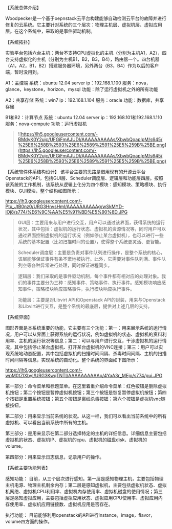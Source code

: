 【系统总体介绍】

Woodpecker是一个基于oepnstack云平台构建能够自动检测云平台的故障并进行修复的云系统。它主要针对系统的三个层次：物理主机层、虚拟机层、虚拟应用层。在这个系统中，采取的是事件驱动机制。

【系统拓扑】

实验平台包括六台主机：两台不支持CPU虚拟化的主机（分别为主机A1，A2），四台支持虚拟化的主机（分别为主机B1，B2，B3，B4），路由器一个。四台机器（A1，A2，B1，B2）搭建服务器环境，另外两台（B3，B4）作为以后的客户端，暂时没用到。

A1：主控端
系统：ubuntu 12.04 server
ip：192.168.1.100
服务：nova，glance，keystone，horizon，mysql
功能：除了运行虚拟机之外的所有功能

A2：共享存储
系统：win7
ip：192.168.1.104
服务：oracle
功能：数据库，共享存储

B1和B2：计算节点
系统：ubuntu 12.04 server
ip：192.168.101和192.168.1.110
服务：nova-compute
功能：运行虚拟机
> ![https://lh5.googleusercontent.com/-BMdyK0Y2ujc/UFGiFmAJUDI/AAAAAAAAAAs/XbwbQoapIpM/s645/%25E6%258B%2593%25E6%2589%2591%25E5%259B%25BE.png](https://lh5.googleusercontent.com/-BMdyK0Y2ujc/UFGiFmAJUDI/AAAAAAAAAAs/XbwbQoapIpM/s645/%25E6%258B%2593%25E6%2589%2591%25E5%259B%25BE.png)


【系统软件体系结构设计】
该平台主要的思路是借用现有的开源云平台Openstack的API，包括GUI层、Scheduler调度层、逻辑层和功能层四层。按照该系统的工作机制，该系统从逻辑上化分为四个模块：感知模块、策略模块、执行模块、GUI模块，整个结构如图所示：

https://lh3.googleusercontent.com/-Ptu_JtB0nz0/URG3HnvsHmI/AAAAAAAAAAg/wSkMYD-IOj8/s774/%E6%9C%AA%E5%91%BD%E5%90%8D.JPG

> GUI层：主要用来与用户进行交互，用户可以通过该界面，获得系统的运行状况，其中包括：虚拟机的运行状态、虚拟机的资源情况等，同时用户可以通过界面控制虚拟机的运行状况（例如停止某台虚拟机），也可以进行一些系统的基本配置（比如扫描时间的设置），使得整个系统更灵活、更智能。

> Scheduler调度层：主要是负责对事件队列进行操作，是整个系统的核心，该层能够保证事件有条不紊地被执行。此外，它需要对事件队列满、事件队列空等各种异常进行处理，同时保证进程同步。

> 逻辑层：我们采取的是事件驱动机制，每个事件都有相对应的处理对象。我们的事件主要分为三种：感知事件、策略事件、执行事件。感知模块响应感知事件，策略模块响应策略事件，执行模块响应执行事件。

> 功能层：主要是对Libvirt API和Openstack API的封装，用来与Openstack和Libvirt进行交互，是整个系统的最底层，提供对上述几层的支持。

【系统界面】

图形界面是本系统重要的功能，它主要有三个功能：第一：用来展示系统的运行情况，用户可以从界面上获得系统的运行状况，例如虚拟机的状态、虚拟机的资料利用率、主机的运行状况等信息；第二：可以与用户进行交互，干涉虚拟机的运行情况，其中包括停止某台虚拟机、打开某台虚拟机的VNC连接；第三：用户可以实现系统地动态配置，其中包括虚拟机的扫描时间间隔、杀毒时间间隔、主机的扫描时间间隔等信息，实现系统的自动化。整个系统的界面如下图所示：

https://lh6.googleusercontent.com/-wpM0tZlXbyI/URG3KwqTNTI/AAAAAAAAAAo/4YaA3r_MEjo/s774/gui.JPG

第一部分：命令菜单和标题菜单。在这里着重介绍命令菜单：红色按钮是删除虚拟机按钮；第二个按钮是暂停虚拟机按钮；第三个按钮是恢复暂停虚拟机按钮；第四个按钮是重置系统按钮；第五个按钮是离线杀毒按钮；第六个按钮是虚拟机vnc链接按钮。

第二部分：用来显示当前系统的状况。从这一栏，我们可以看出当前系统中的所有虚拟机、可以看出当前系统中所有的主机。

第三部分：是用来显示在第二部分选择特定的主机的详细信息。详细信息主要包括虚拟机的状态、虚拟机IP、虚拟机的cpu、虚拟机的磁盘disk、虚拟机的volume。

第四部分：用来显示日志信息，记录用户的操作。

【系统主要功能列表】

感知功能：
目前，从三个层次进行感知。第一层是感知物理主机，主要包括物理主机电源、物理主机剩余内存；第二层是感知虚拟机，主要包括虚拟机状态、虚拟机网络、虚拟机CPU利用率、虚拟机内存使用率、虚拟机磁盘的使用情况；第三层是感知虚拟应用，主要包括虚拟应用状态、虚拟应用CPU使用率、虚拟应用内存使用率、虚拟机应用链接数、虚拟机应用是否存在。

执行功能：
目前能够利用openstack的API进行Instance，image，flavor，volume四方面的操作。